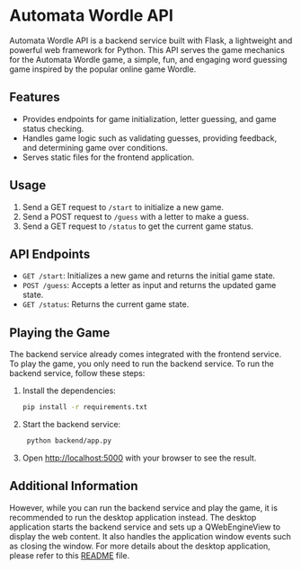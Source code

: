 # Automata Wordle API
Automata Wordle API is a backend service built with Flask, a lightweight and powerful web framework for Python. This API serves the game mechanics for the Automata Wordle game, a simple, fun, and engaging word guessing game inspired by the popular online game Wordle.  

## Features
- Provides endpoints for game initialization, letter guessing, and game status checking.
- Handles game logic such as validating guesses, providing feedback, and determining game over conditions.
- Serves static files for the frontend application.

## Usage
1. Send a GET request to `/start` to initialize a new game.
2. Send a POST request to `/guess` with a letter to make a guess.
3. Send a GET request to `/status` to get the current game status.

## API Endpoints
- `GET /start`: Initializes a new game and returns the initial game state.
- `POST /guess`: Accepts a letter as input and returns the updated game state.
- `GET /status`: Returns the current game state.

## Playing the Game
The backend service already comes integrated with the frontend service. To play the game, you only need to run the backend service. To run the backend service, follow these steps:

1. Install the dependencies:
   ```bash
   pip install -r requirements.txt
   ```
   
2. Start the backend service:
   ```bash
    python backend/app.py
    ```
   
3. Open [http://localhost:5000](http://localhost:5000) with your browser to see the result.

## Additional Information

However, while you can run the backend service and play the game, it is recommended to run the desktop application instead. The desktop application starts the backend service and sets up a QWebEngineView to display the web content. It also handles the application window events such as closing the window. For more details about the desktop application, please refer to this [README](https://github.com/NastMz/Automata-Wordle/tree/main/README.md) file.